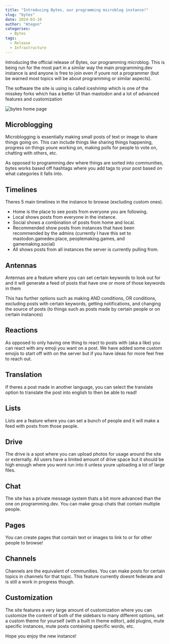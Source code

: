 ```yaml
---
title: "Introducing Bytes, our programming microblog instance!"
slug: "bytes"
date: 2024-03-10
author: "Ategon"
categories:
  - Bytes
tags:
  - Release
  - Infrastructure
---
```


Introducing the official release of Bytes, our programming microblog. This is being run for the most part in a similar way the main programming.dev instance is and anyone is free to join even if youre not a programmer (but be warned most topics will be about programming or similar aspects).

The software the site is using is called iceshrimp which is one of the misskey forks which has a better UI than mastodon and a lot of advanced features and customization

![bytes home page](/bytes.png)

## Microblogging

Microblogging is essentially making small posts of text or image to share things going on. This can include things like sharing things happening, progress on things youre working on, making polls for people to vote on, chatting with others, etc.

As opposed to programming.dev where things are sorted into communities, bytes works based off hashtags where you add tags to your post based on what categories it falls into.

## Timelines

Theres 5 main timelines in the instance to browse (excluding custom ones).

- Home is the place to see posts from everyone you are following.
- Local shows posts from everyone in the instance.
- Social shows a combination of posts from home and local.
- Recommended show posts from instances that have been recommended by the admins (currently I have this set to mastodon.gamedev.place, peoplemaking.games, and gamemaking.social)
- All shows posts from all instances the server is currently pulling from.

## Antennas

Antennas are a feature where you can set certain keywords to look out for and it will generate a feed of posts that have one or more of those keywords in them

This has further options such as making AND conditions, OR conditions, excluding posts with certain keywords, getting notifications, and changing the source of posts (to things such as posts made by certain people or on certain instances)

## Reactions

As opposed to only having one thing to react to posts with (aka a like) you can react with any emoji you want on a post. We have added some custom emojis to start off with on the server but if you have ideas for more feel free to reach out.

## Translation

If theres a post made in another language, you can select the translate option to translate the post into english to then be able to read!

## Lists

Lists are a feature where you can set a bunch of people and it will make a feed with posts from those people.

## Drive

The drive is a spot where you can upload photos for usage around the site or externally. All users have a limited amount of drive space but it should be high enough where you wont run into it unless youre uploading a lot of large files.

## Chat

The site has a private message system thats a bit more advanced than the one on programming.dev. You can make group chats that contain multiple people.

## Pages

You can create pages that contain text or images to link to or for other people to browse!

## Channels

Channels are the equivalent of communities. You can make posts for certain topics in channels for that topic. This feature currently doesnt federate and is still a work in progress though.

## Customization

The site features a very large amount of customization where you can customize the content of both of the sidebars to many different options, set a custom theme for yourself (with a built in theme editor), add plugins, mute specific instances, mute posts containing specific words, etc.

Hope you enjoy the new instance!
